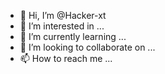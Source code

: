 - 👋 Hi, I’m @Hacker-xt
- 👀 I’m interested in ...
- 🌱 I’m currently learning ...
- 💞️ I’m looking to collaborate on ...
- 📫 How to reach me ...

<!---
Hacker-xt/Hacker-xt is a ✨ special ✨ repository because its `README.md` (this file) appears on your GitHub profile.
You can click the Preview link to take a look at your changes.
--->
